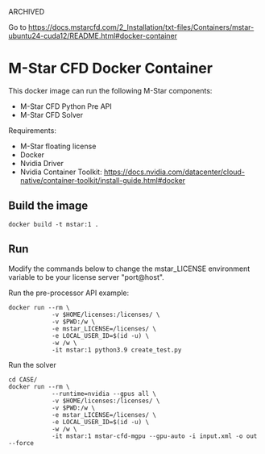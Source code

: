 
ARCHIVED

Go to https://docs.mstarcfd.com/2_Installation/txt-files/Containers/mstar-ubuntu24-cuda12/README.html#docker-container 


# M-Star CFD Docker Container

This docker image can run the following M-Star components:

- M-Star CFD Python Pre API
- M-Star CFD Solver

Requirements:

- M-Star floating license
- Docker
- Nvidia Driver
- Nvidia Container Toolkit: https://docs.nvidia.com/datacenter/cloud-native/container-toolkit/install-guide.html#docker


## Build the image

    docker build -t mstar:1 . 

## Run

Modify the commands below to change the mstar_LICENSE environment variable to be your license server "port@host". 

Run the pre-processor API example:

    docker run --rm \
                -v $HOME/licenses:/licenses/ \
                -v $PWD:/w \
                -e mstar_LICENSE=/licenses/ \
                -e LOCAL_USER_ID=$(id -u) \
                -w /w \
                -it mstar:1 python3.9 create_test.py

Run the solver

    cd CASE/
    docker run --rm \
                --runtime=nvidia --gpus all \
                -v $HOME/licenses:/licenses/ \
                -v $PWD:/w \
                -e mstar_LICENSE=/licenses/ \
                -e LOCAL_USER_ID=$(id -u) \
                -w /w \
                -it mstar:1 mstar-cfd-mgpu --gpu-auto -i input.xml -o out --force
